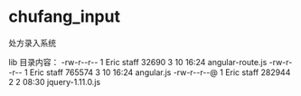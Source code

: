 chufang_input
=============

处方录入系统



lib 目录内容：
-rw-r--r--  1 Eric  staff   32690  3 10 16:24 angular-route.js
-rw-r--r--  1 Eric  staff  765574  3 10 16:24 angular.js
-rw-r--r--@ 1 Eric  staff  282944  2  2 08:30 jquery-1.11.0.js
